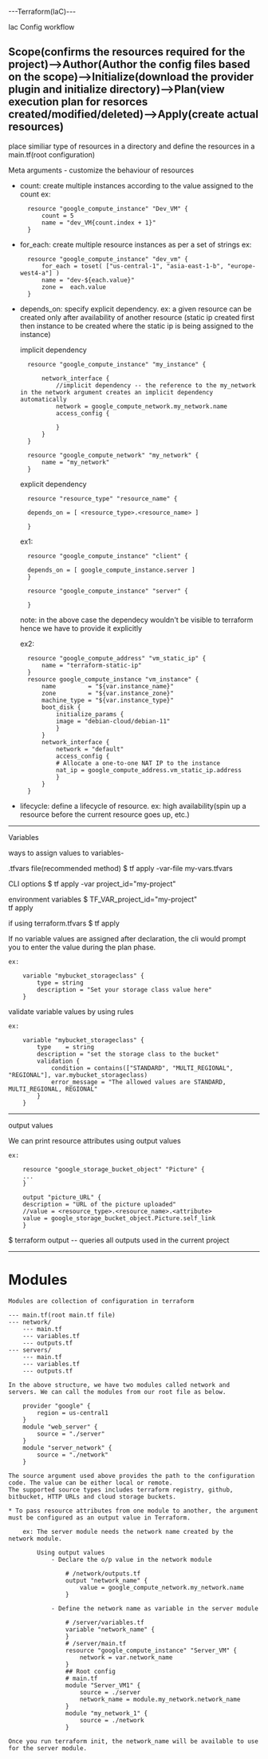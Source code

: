 ---Terraform(IaC)---

Iac Config workflow

Scope(confirms the resources required for the project)-->Author(Author the config files based on the scope)-->Initialize(download the provider plugin and initialize directory)-->Plan(view execution plan for resorces created/modified/deleted)-->Apply(create actual resources)
---
place similiar type of resources in a directory and define the resources in a main.tf(root configuration)

Meta arguments - customize the behaviour of resources
- count: create multiple instances according to the value assigned to the count
    ex:

        resource "google_compute_instance" "Dev_VM" {
            count = 5
            name = "dev_VM{count.index + 1}"
        }

- for_each: create multiple resource instances as per a set of strings
    ex: 
    
        resource "google_compute_instance" "dev_vm" {
            for_each = toset( ["us-central-1", "asia-east-1-b", "europe-west4-a"] )
            name = "dev-${each.value}"
            zone =  each.value
        }

- depends_on: specify explicit dependency. ex: a given resource can be created only after availability of another resource
                (static   ip created first then instance to be created where the static ip is being assigned to the instance)
    
    implicit dependency

        resource "google_compute_instance" "my_instance" {

            network_interface {
                //implicit dependency -- the reference to the my_network in the network argument creates an implicit dependency automatically
                network = google_compute_network.my_network.name
                access_config {
            
                }
            }
        }

        resource "google_compute_network" "my_network" {
            name = "my_network"
        }            

    explicit dependency

        resource "resource_type" "resource_name" {
    
        depends_on = [ <resource_type>.<resource_name> ]

        }

    ex1:

        resource "google_compute_instance" "client" {
    
        depends_on = [ google_compute_instance.server ]
        }

        resource "google_compute_instance" "server" {
        
        }

    note: in the above case the dependecy wouldn't be visible to terraform hence we have to provide it explicitly
    
    ex2:

        resource "google_compute_address" "vm_static_ip" {
            name = "terraform-static-ip"
        }
        resource google_compute_instance "vm_instance" {
            name         = "${var.instance_name}"
            zone         = "${var.instance_zone}"
            machine_type = "${var.instance_type}"
            boot_disk {
                initialize_params {
                image = "debian-cloud/debian-11"
                }
            }
            network_interface {
                network = "default"
                access_config {
                # Allocate a one-to-one NAT IP to the instance
                nat_ip = google_compute_address.vm_static_ip.address
                }
            }
        }

- lifecycle: define a lifecycle of resource. ex: high availability(spin up a resource before the current resource goes up, etc.)

---

Variables

ways to assign values to variables-

 .tfvars file(recommended method)
    $ tf apply -var-file my-vars.tfvars

 CLI options
    $ tf apply -var project_id="my-project"

 environment variables
    $ TF_VAR_project_id="my-project" \
      tf apply

 if using terraform.tfvars
    $ tf apply

If no variable values are assigned after declaration, the cli would prompt you to enter the value during the plan phase.

    ex:

        variable "mybucket_storageclass" {
            type = string
            description = "Set your storage class value here"
        }

validate variable values by using rules

    ex:

        variable "mybucket_storageclass" {
            type    = string
            description = "set the storage class to the bucket"
            validation {
                condition = contains(["STANDARD", "MULTI_REGIONAL", "REGIONAL"], var.mybucket_storageclass)
                error_message = "The allowed values are STANDARD, MULTI_REGIONAL, REGIONAL"
            }
        }

---

output values

We can print resource attributes using output values

    ex:

        resource "google_storage_bucket_object" "Picture" {
        ...  
        }

        output "picture_URL" {
        description = "URL of the picture uploaded"
        //value = <resource_type>.<resource_name>.<attribute>
        value = google_storage_bucket_object.Picture.self_link
        }

 $ terraform output -- queries all outputs used in the current project

 ---
# Modules
    Modules are collection of configuration in terraform

    --- main.tf(root main.tf file)
    --- network/
        --- main.tf
        --- variables.tf
        --- outputs.tf
    --- servers/
        --- main.tf
        --- variables.tf
        --- outputs.tf
    
    In the above structure, we have two modules called network and servers. We can call the modules from our root file as below.
    
        provider "google" {
            region = us-central1
        }
        module "web_server" {
            source = "./server"
        }
        module "server_network" {
            source = "./network"
        }
    
    The source argument used above provides the path to the configuration code. The value can be either local or remote.
    The supported source types includes terraform registry, github, bitbucket, HTTP URLs and cloud storage buckets.

    * To pass resource attributes from one module to another, the argument must be configured as an output value in Terraform.

        ex: The server module needs the network name created by the network module.

            Using output values
                - Declare the o/p value in the network module

                    # /network/outputs.tf
                    output "network_name" {
                        value = google_compute_network.my_network.name
                    }

                - Define the network name as variable in the server module

                    # /server/variables.tf
                    variable "network_name" {
                    }
                    # /server/main.tf
                    resource "google_compute_instance" "Server_VM" {
                        network = var.network_name
                    }
                    ## Root config
                    # main.tf
                    module "Server_VM1" {
                        source = ./server
                        network_name = module.my_network.network_name
                    }
                    module "my_network_1" {
                        source = ./network
                    }

    Once you run terraform init, the network_name will be available to use for the server module.


            

